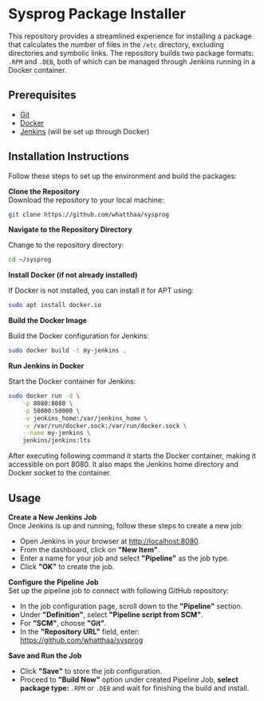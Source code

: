 # Sysprog Package Installer

This repository provides a streamlined experience for installing a package that calculates the number of files in the `/etc` directory, excluding directories and symbolic links. The repository builds two package formats: `.RPM` and `.DEB`, both of which can be managed through Jenkins running in a Docker container.

## Prerequisites

- [Git](https://git-scm.com/)
- [Docker](https://www.docker.com/)
- [Jenkins](https://www.jenkins.io/) (will be set up through Docker)

## Installation Instructions

Follow these steps to set up the environment and build the packages:

**Clone the Repository**  
Download the repository to your local machine:
```bash
git clone https://github.com/whatthaa/sysprog
```
**Navigate to the Repository Directory**

Change to the repository directory:
```bash
cd ~/sysprog
```
**Install Docker (if not already installed)**

If Docker is not installed, you can install it for APT using:
```bash
sudo apt install docker.io
```
**Build the Docker Image**

Build the Docker configuration for Jenkins:
```bash
sudo docker build -t my-jenkins .
```
**Run Jenkins in Docker**

Start the Docker container for Jenkins:
```bash
sudo docker run -d \
    -p 8080:8080 \
    -p 50000:50000 \
    -v jenkins_home:/var/jenkins_home \
    -v /var/run/docker.sock:/var/run/docker.sock \
    --name my-jenkins \
    jenkins/jenkins:lts
```
After executing following command it starts the Docker container, making it accessible on port 8080. It also maps the Jenkins home directory and Docker socket to the container.

## Usage
**Create a New Jenkins Job**  
Once Jenkins is up and running, follow these steps to create a new job:

- Open Jenkins in your browser at [http://localhost:8080](http://localhost:8080).
- From the dashboard, click on **"New Item"**.
- Enter a name for your job and select **"Pipeline"** as the job type.
- Click **"OK"** to create the job.

**Configure the Pipeline Job**  
Set up the pipeline job to connect with following GitHub repository:

- In the job configuration page, scroll down to the **"Pipeline"** section.
- Under **"Definition"**, select **"Pipeline script from SCM"**.
- For **"SCM"**, choose **"Git"**.
- In the **"Repository URL"** field, enter: https://github.com/whatthaa/sysprog

**Save and Run the Job**  

- Click **"Save"** to store the job configuration.
- Proceed to **"Build Now"** option under created Pipeline Job, **select package type:** `.RPM` or `.DEB` and wait for finishing the build and install.

